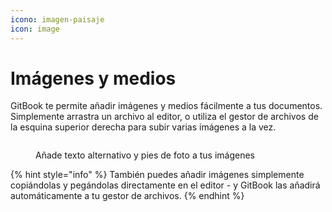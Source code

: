 ```yaml
---
icono: imagen-paisaje
icon: image
---
```


# Imágenes y medios

GitBook te permite añadir imágenes y medios fácilmente a tus documentos. Simplemente arrastra un archivo al editor, o utiliza el gestor de archivos de la esquina superior derecha para subir varias imágenes a la vez.

<figure><img src="https://gitbookio.github.io/onboarding-template-images/images-hero.png" alt=""><figcaption><p>Añade texto alternativo y pies de foto a tus imágenes</p></figcaption></figure>

{% hint style="info" %}
También puedes añadir imágenes simplemente copiándolas y pegándolas directamente en el editor - y GitBook las añadirá automáticamente a tu gestor de archivos.
{% endhint %}
